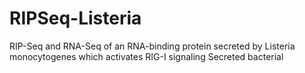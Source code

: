# RIPSeq-Listeria
RIP-Seq and RNA-Seq of an RNA-binding protein secreted by Listeria monocytogenes which activates RIG-I signaling Secreted bacterial 
